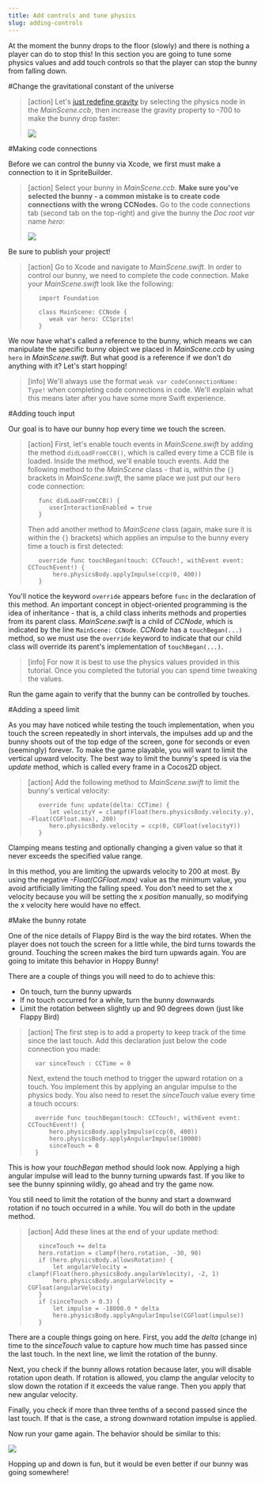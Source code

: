 ```yaml
---
title: Add controls and tune physics
slug: adding-controls
---
```


At the moment the bunny drops to the floor (slowly) and there is nothing a player can do to stop this! In this section you are going to tune some physics values and add touch controls so that the player can stop the bunny from falling down.

#Change the gravitational constant of the universe

> [action]
> Let's [just redefine gravity](https://www.youtube.com/watch?v=5xdbPhnfFEI) by selecting the physics node in the *MainScene.ccb*, then increase the gravity property to -700 to make the bunny drop faster:
>
> ![](../Tutorial-Images/SpriteBuilder_gravity.png)

#Making code connections

Before we can control the bunny via Xcode, we first must make a connection to it in SpriteBuilder. 

> [action]
> Select your bunny in *MainScene.ccb*. **Make sure you've selected the bunny - a common mistake is to create code connections with the wrong CCNodes.** Go to the code connections tab (second tab on the top-right) and give the bunny the *Doc root var* name *hero*:
>
> ![](../Tutorial-Images/SpriteBuilder_connectHero.png)

Be sure to publish your project! 

> [action]
> Go to Xcode and navigate to *MainScene.swift*. In order to control our bunny, we need to complete the code connection. Make your  *MainScene.swift* look like the following:
>
>        import Foundation
>
>        class MainScene: CCNode {
>           weak var hero: CCSprite!
>        }

We now have what's called a reference to the bunny, which means we can manipulate the specific bunny object we placed in *MainScene.ccb* by using `hero` in *MainScene.swift*. But what good is a reference if we don't do anything with it? Let's start hopping!

> [info]
> We'll always use the format `weak var codeConnectionName: Type!` when completing code connections in code. We'll explain what this means later after you have some more Swift experience.

#Adding touch input

Our goal is to have our bunny hop every time we touch the screen.

> [action]
> First, let's enable touch events in *MainScene.swift* by adding the method `didLoadFromCCB()`, which is called every time a CCB file is loaded. Inside the method, we'll enable touch events. Add the following method to the *MainScene* class - that is, within the `{}` brackets in *MainScene.swift*, the same place we just put our `hero` code connection:
>
>        func didLoadFromCCB() {
>           userInteractionEnabled = true
>        }
>
> Then add another method to *MainScene* class (again, make sure it is within the `{}` brackets) which applies an impulse to the bunny every time a touch is first detected:
>
>        override func touchBegan(touch: CCTouch!, withEvent event: CCTouchEvent!) {
>            hero.physicsBody.applyImpulse(ccp(0, 400))
>        }

You'll notice the keyword `override` appears before `func` in the declaration of this method. An important concept in object-oriented programming is the idea of inheritance - that is, a child class inherits methods and properties from its parent class. *MainScene.swift* is a child of *CCNode*, which is indicated by the line `MainScene: CCNode`. *CCNode* has a `touchBegan(...)` method, so we must use the `override` keyword to indicate that our child class will override its parent's implementation of `touchBegan(...)`.

> [info]
> For now it is best to use the physics values provided in this tutorial. Once you completed the tutorial you can spend time tweaking the values.

Run the game again to verify that the bunny can be controlled by touches.

#Adding a speed limit

As you may have noticed while testing the touch implementation, when you touch the screen repeatedly in short intervals, the impulses add up and the bunny shoots out of the top edge of the screen, gone for seconds or even (seemingly) forever. To make the game playable, you will want to limit the vertical upward velocity. The best way to limit the bunny's speed is via the *update* method, which is called every frame in a Cocos2D object.

> [action]
> Add the following method to *MainScene.swift* to limit the bunny's vertical velocity:
>
>        override func update(delta: CCTime) {
>           let velocityY = clampf(Float(hero.physicsBody.velocity.y), -Float(CGFloat.max), 200)
>           hero.physicsBody.velocity = ccp(0, CGFloat(velocityY))
>        }

Clamping means testing and optionally changing a given value so that it never exceeds the specified value range.

In this method, you are limiting the upwards velocity to 200 at most. By using the negative *-Float(CGFloat.max)* value as the minimum value, you avoid artificially limiting the falling speed. You don't need to set the x velocity because you will be setting the x *position* manually, so modifying the x velocity here would have no effect.

#Make the bunny rotate

One of the nice details of Flappy Bird is the way the bird rotates. When the player does not touch the screen for a little while, the bird turns towards the ground. Touching the screen makes the bird turn upwards again. You are going to imitate this behavior in Hoppy Bunny!

There are a couple of things you will need to do to achieve this:

*   On touch, turn the bunny upwards
*   If no touch occurred for a while, turn the bunny downwards
*   Limit the rotation between slightly up and 90 degrees down (just like Flappy Bird)

> [action]
> The first step is to add a property to keep track of the time since the last touch. Add this declaration just below the code connection you made:
>
>       var sinceTouch : CCTime = 0
>
> Next, extend the touch method to trigger the upward rotation on a touch. You implement this by applying an angular impulse to the physics body. You also need to reset the *sinceTouch* value every time a touch occurs:
>
>       override func touchBegan(touch: CCTouch!, withEvent event: CCTouchEvent!) {
>           hero.physicsBody.applyImpulse(ccp(0, 400))
>           hero.physicsBody.applyAngularImpulse(10000)
>           sinceTouch = 0
>       }

This is how your *touchBegan* method should look now. Applying a high angular impulse will lead to the bunny turning upwards fast. If you like to see the bunny spinning wildly, go ahead and try the game now.

You still need to limit the rotation of the bunny and start a downward rotation if no touch occurred in a while. You will do both in the update method. 

> [action]
> Add these lines at the end of your update method:
>
>        sinceTouch += delta
>        hero.rotation = clampf(hero.rotation, -30, 90)
>        if (hero.physicsBody.allowsRotation) {
>            let angularVelocity = clampf(Float(hero.physicsBody.angularVelocity), -2, 1)
>            hero.physicsBody.angularVelocity = CGFloat(angularVelocity)
>        }
>        if (sinceTouch > 0.3) {
>            let impulse = -18000.0 * delta
>            hero.physicsBody.applyAngularImpulse(CGFloat(impulse))
>        }

There are a couple things going on here. First, you add the *delta* (change in) time to the *sinceTouch* value to capture how much time has passed since the last touch. In the next line, we limit the rotation of the bunny.

Next, you check if the bunny allows rotation because later, you will disable rotation upon death. If rotation is allowed, you clamp the angular velocity to slow down the rotation if it exceeds the value range. Then you apply that new angular velocity.

Finally, you check if more than three tenths of a second passed since the last touch. If that is the case, a strong downward rotation impulse is applied.

Now run your game again. The behavior should be similar to this:

![](../Tutorial-Images/SpriteBuilder_bunnyRotation.gif)

Hopping up and down is fun, but it would be even better if our bunny was going somewhere!
